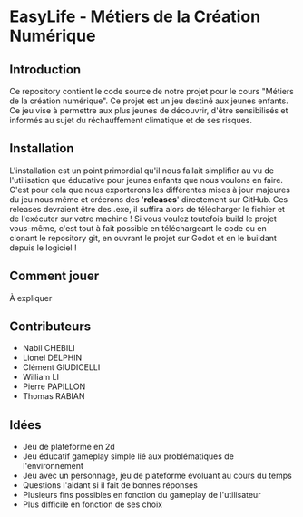 # EasyLife - Métiers de la Création Numérique

## Introduction

Ce repository contient le code source de notre projet pour le cours "Métiers de la création numérique".
Ce projet est un jeu destiné aux jeunes enfants. Ce jeu vise à permettre aux plus jeunes de découvrir, d'être sensibilisés et informés au sujet du réchauffement climatique et de ses risques.

## Installation

L'installation est un point primordial qu'il nous fallait simplifier au vu de l'utilisation que éducative pour jeunes enfants que nous voulons en faire. C'est pour cela que nous exporterons les différentes mises à jour majeures du jeu nous même et créerons des '__releases__' directement sur GitHub. Ces releases devraient être des .exe, il suffira alors de télécharger le fichier et de l'exécuter sur votre machine !
Si vous voulez toutefois build le projet vous-même, c'est tout à fait possible en téléchargeant le code ou en clonant le repository git, en ouvrant le projet sur Godot et en le buildant depuis le logiciel !

## Comment jouer

À expliquer

## Contributeurs

- Nabil CHEBILI
- Lionel DELPHIN
- Clément GIUDICELLI
- William LI
- Pierre PAPILLON
- Thomas RABIAN


## Idées

- Jeu de plateforme en 2d
- Jeu éducatif gameplay simple lié aux problématiques de l'environnement
- Jeu avec un personnage, jeu de plateforme évoluant au cours du temps
- Questions l'aidant si il fait de bonnes réponses
- Plusieurs fins possibles en fonction du gameplay de l'utilisateur 
- Plus difficile en fonction de ses choix

